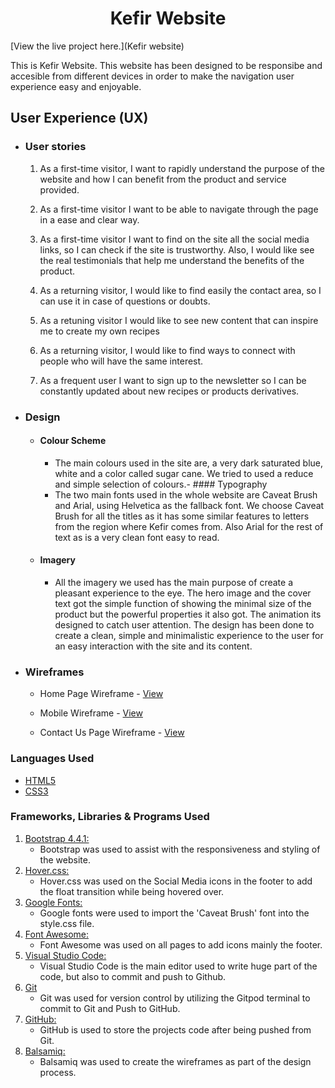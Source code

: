 <h1 align="center">Kefir Website</h1>

[View the live project here.](Kefir website)

This is Kefir Website. This website has been designed to be responsibe and accesible from different devices in order to make the navigation user experience easy and enjoyable.


## User Experience (UX)

-   ### User stories

    1. As a first-time visitor, I want to rapidly understand the purpose of the website and how I can benefit from the product and service provided.

    2. As a first-time visitor I want to be able to navigate through the page in a ease and clear way.

    3. As a first-time visitor I want to find on the site all the social media links, so I can check if the site is trustworthy. Also, I would like see the real testimonials that help me understand the benefits of the product.

    4. As a returning visitor, I would like to find easily the contact area, so I can use it in case of questions or doubts.
    5. As a retuning visitor I would like to see new content that can inspire me to create my own recipes 
    6. As a returning visitor, I would like to find ways to connect with people who will have the same interest. 
    7. As a frequent user I want to sign up to the newsletter so I can be constantly updated about new recipes or products derivatives. 

-  ### Design
    -   #### Colour Scheme
        -   The main colours used in the site are, a very dark saturated blue, white and a color called sugar cane. We tried to used a reduce  and  simple selection of colours.-   #### Typography
        -   The two main fonts used in the whole website are Caveat Brush and Arial, using Helvetica as the fallback font. We choose Caveat Brush for all the titles as it has some similar features to letters from the region where Kefir comes from. Also Arial for the rest of text as is a very clean font easy to read.  
    -   #### Imagery
        -   All the imagery we used has the main purpose of create a pleasant experience to the eye. The hero image and the cover text got the simple function of showing the minimal size of the product but the powerful properties  it also got. The animation its designed to catch user attention. The design 
        has been done to create a clean, simple and minimalistic experience to the user for an easy interaction with the site and its content.
*   ### Wireframes

    -   Home Page Wireframe - [View](https://github.com/andna5980/kefir-repo/src/assets/wireframes/Homepage.pdf)

    -   Mobile Wireframe - [View](https://github.com/andna5980/kefir-repo/src/assets/wireframes/Mobile.pdf)

    -   Contact Us Page Wireframe - [View](https://github.com/andna5980/kefir-repo/src/assets/wireframes/Contactus.pdf)

### Languages Used

-   [HTML5](https://en.wikipedia.org/wiki/HTML5)
-   [CSS3](https://en.wikipedia.org/wiki/Cascading_Style_Sheets)

### Frameworks, Libraries & Programs Used

1. [Bootstrap 4.4.1:](https://getbootstrap.com/docs/4.4/getting-started/introduction/)
    - Bootstrap was used to assist with the responsiveness and styling of the website.
1. [Hover.css:](https://ianlunn.github.io/Hover/)
    - Hover.css was used on the Social Media icons in the footer to add the float transition while being hovered over.
1. [Google Fonts:](https://fonts.google.com/)
    - Google fonts were used to import the 'Caveat Brush' font into the style.css file.
1. [Font Awesome:](https://fontawesome.com/)
    - Font Awesome was used on all pages to add icons mainly the footer.
1. [Visual Studio Code:](https://code.visualstudio.com/)
    - Visual Studio Code is the main editor used to write huge part of the code, but also to commit and push to Github.    
1. [Git](https://git-scm.com/)
    - Git was used for version control by utilizing the Gitpod terminal to commit to Git and Push to GitHub.
1. [GitHub:](https://github.com/)
    - GitHub is used to store the projects code after being pushed from Git.
1. [Balsamiq:](https://balsamiq.com/)
    - Balsamiq was used to create the wireframes as part of the design process.

